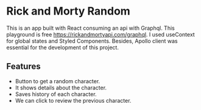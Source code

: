# Rick and Morty Random

This is an app built with React consuming an api with Graphql. This playground is free https://rickandmortyapi.com/graphql. I used useContext for global states and Styled Components. Besides, Apollo client was essential for the development of this project.

## Features

- Button to get a random character.
- It shows details about the character.
- Saves history of each character.
- We can click to review the previous character.
